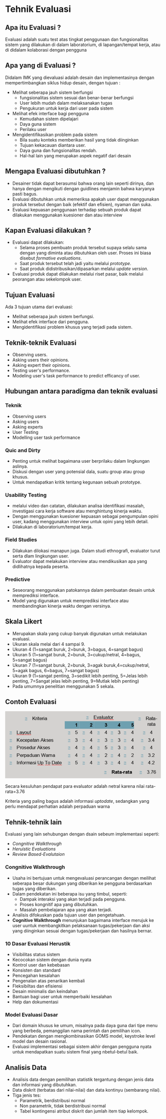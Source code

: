# Tehnik Evaluasi

## Apa itu Evaluasi ?

Evaluasi adalah suatu test atas tingkat penggunaan dan fungsionalitas sistem yang dilakukan di dalam laboratorium, di lapangan/tempat kerja, atau di didalam kolaborasi dengan pengguna

## Apa yang di Evaluasi ?

Didalam IMK yang dievaluasi adalah desain dan implementasinya dengan mempertimbangkan siklus hidup desain, dengan tujuan :

- Melihat seberapa jauh sistem berfungsi
  - fungsionalitas sistem sesuai dan benar-benar berfungsi
  - User lebih mudah dalam melaksanakan tugas
  - Pengukuran untuk kerja dari user pada sistem
- Melihat efek interface bagi pengguna
  - Kemudahan sistem dipelajari
  - Daya guna sistem
  - Perilaku user
- Mengidentifikasikan problem pada sistem
  - Bila suatu konteks memberikan hasil yang tidak diinginkan
  - Tujuan kekacauan diantara user.
  - Daya guna dan fungsionalitas rendah.
  - Hal-hal lain yang merupakan aspek negatif dari desain

## Mengapa Evaluasi dibutuhkan ?

- Desainer tidak dapat berasumsi bahwa orang lain seperti dirinya, dan hanya dengan mengikuti dengan guidlines menjamin bahwa karyanya pasti bagus.
- Evaluasi dibutuhkan untuk memeriksa apakah user dapat menggunakan produk tersebut dengan baik (efektif dan efisien), nyaman dan suka.
- Evaluasi kepuasan penggunaan terhadap sebuah produk dapat dilakukan menggunakan kuesioner dan atau interview

## Kapan Evaluasi dilakukan ?

- Evaluasi dapat dilakukan:
  - Selama proses pembuatn produk tersebut supaya selalu sama dengan yang diminta atau dibutuhkan oleh user. Proses ini biasa disebut _formative evaluations_.
  - Saat produk tersebut telah jadi yaitu melalui _prototype_.
  - Saat produk didistribusikan/dipasarkan melalui _update version_.
- Evaluasi produk dapat dilakukan melalui riset pasar, baik melalui peorangan atau sekelompok user.

## Tujuan Evaluasi

Ada 3 tujuan utama dari evaluasi:

- Melihat seberapa jauh sistem berfungsi.
- Melihat efek interface dari pengguna.
- Mengidentifikasi problem khusus yang terjadi pada sistem.

## Teknik-teknik Evaluasi

- Observing users.
- Asking users their opinions.
- Asking expert their opinions.
- Testing user's performance.
- Modeling user's task performance to predict efficancy of user.

## Hubungan antara paradigma dan teknik evaluasi

### Teknik

- Observing users
- Asking users
- Asking experts
- User Testing
- Modelling user task performance

### Quic and Dirty

- Penting untuk melihat bagaimana user berprilaku dalam lingkungan aslinya.
- Diskusi dengan user yang potensial dala, suatu group atau group khusus.
- Untuk mendapatkan kritik tentang kegunaan sebuah prototype.

### Usability Testing

- melalui video dan catatan, dilakukan analisa identifikasi masalah, investigasi cara kerja software atau menghintung kinerja waktu.
- Dengan menggunakan kuesioner kepuasan sebagai pengumpulan opini user, kadang menggunakan interview untuk opini yang lebih detail.
- Dilakukan di laboratorium/tempat kerja.

### Field Studies

- Dilakukan dilokasi manapun juga. Dalam studi ethnografi, evaluator turut serta dlam lingkungan user.
- Evaluator dapat melakukan interview atau mendikusikan apa yang didlihatnya kepada peserta.

### Predictive

- Seseorang menggunakan patokannya dalam pembuatan desain untuk memprediksi interface.
- Model yang digunakan untuk memprediksi interface atau membandingkan kinerja waktu dengan versinya.

## Skala Likert

- Merupakan skala yang cukup banyak digunakan untuk melakukan evaluasi.
- Ukuran skala melai dari 4 sampai 9.
- Ukuran 4 (1=sangat buruk, 2=buruk, 3=bagus, 4=sangat bagus)
- Ukuran 5 (1=sangat buruk, 2=buruk, 3=cukup/netral, 4=bagus, 5=sangat bagus)
- Ukuran 7 (1=sangat buruk, 2=buruk, 3=agak buruk,4=cukup/netral, 5=agak bagus, 6=bagus, 7=sangat bagus)
- Ukuran 9 (1=sangat penting, 3=sedikit lebih penting, 5=Jelas lebih penting, 7=Sangat jelas lebih penting, 9=Mutlak lebih penting)
- Pada umumnya penelitian menggunakan 5 sekala.

## Contoh Evaluasi

![Contoh Evaluasi](./img/contoh-evaluasi.png)

Secara kesuluhan pendapat para evaluator adalah netral karena nilai rata-rata=3.76

Kriteria yang paling bagus adalah informasi _uptodate_, sedangkan yang perlu mendapat perhatian adalah perpaduan warna

## Tehnik-tehnik lain

Evaluasi yang lain sehubungan dengan dsain sebeum implementasi seperti:

- _Congnitive Walkthrough_
- _Heruistic Evaluations_
- _Review Based-Evalutaion_

### Congnitive Walkthrough

- Usaha ini bertujuan untuk mengevaluasi perancangan dengan meilihat seberapa besar dukungan yang diberikan ke pengguna berdasarkan tugas yang diberikan.
- Dalam pendekatan ini beberapa isu yang timbul, seperti:
  - Dampak interaksi yang akan terjadi pada pengguna.
  - Proses kongnitif apa yang dibutuhkan.
  - Masalah pembelajaran apa yang akan terjadi.
- Analisis difokuskan pada tujuan user dan pengetahuan.
- **Cognitive Walkthrough** menunjukan bagaimana interface merujuk ke user uuntuk membangkitkan pelaksanaan tugas/pekerjaan dan aksi yang diinginkan sesuai dengan tugas/pekerjaan dan hasilnya bernar.

### 10 Dasar Evaluasi Herustik

- Visibilitas status sistem
- Kecocokan sistem dengan dunia nyata
- Kontrol user dan kebebasan
- Konsisten dan standard
- Pencegahan kesalahan
- Pengenalan atas penarikan kembali
- Fleksibiltas dan efisiensi
- Desain minimalis dan keindahan
- Bantuan bagi user untuk memperbaiki kesalahan
- Help dan dokumentasi

### Model Evaluasi Dasar

- Dari domain khusus ke umum, misalnya pada daya guna dari tipe menu yang berbeda, pemanggilan nama perintah dan pemilihan icon.
- Pendekatan dengan mengkombinasikan GOMS model, keystroke level model dan desain rasional.
- Evaluasi implementasi sebagai sistem akhir dengan pengguna nyata untuk mendapatkan suatu sistem final yang nbetul-betul baik.

## Analisis Data

- Analisis data dengan pemilihan statistik tergantung dengan jenis data dan informasi yang dibutuhkan.
- Data diskrit (terbatas dari nilai-nilai) dan data kontinyu (sembarang nilai).
- Tiga jenis tes:
  - Parametrik, berdistribusi normal
  - Non parametrik, tidak berdistribusi normal
  - Tabel kontingensi atribut diskrit dan jumlah item tiap kelompok.
